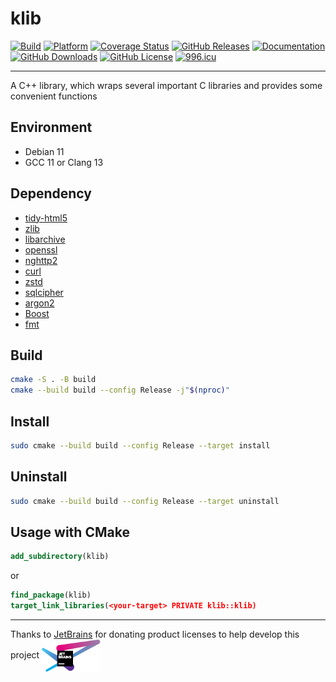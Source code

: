 # klib

[![Build](https://github.com/KaiserLancelot/klib/actions/workflows/build.yml/badge.svg)](https://github.com/KaiserLancelot/klib/actions/workflows/build.yml)
[![Platform](https://img.shields.io/badge/Platform-Debian%2011-brightgreen)](https://www.debian.org/)
[![Coverage Status](https://coveralls.io/repos/github/KaiserLancelot/klib/badge.svg?branch=main)](https://coveralls.io/github/KaiserLancelot/klib?branch=main)
[![GitHub Releases](https://img.shields.io/github/release/KaiserLancelot/klib)](https://github.com/KaiserLancelot/klib/releases/latest)
[![Documentation](https://img.shields.io/badge/docs-doxygen-blue)](https://kaiserlancelot.github.io/klib)
[![GitHub Downloads](https://img.shields.io/github/downloads/KaiserLancelot/klib/total)](https://github.com/KaiserLancelot/klib/releases)
[![GitHub License](https://img.shields.io/github/license/KaiserLancelot/klib)](https://github.com/KaiserLancelot/klib/blob/main/LICENSE)
[![996.icu](https://img.shields.io/badge/link-996.icu-red.svg)](https://996.icu)

---

A C++ library, which wraps several important C libraries and provides some convenient functions

## Environment

- Debian 11
- GCC 11 or Clang 13

## Dependency

- [tidy-html5](https://github.com/htacg/tidy-html5)
- [zlib](https://github.com/madler/zlib)
- [libarchive](https://github.com/libarchive/libarchive)
- [openssl](https://github.com/openssl/openssl)
- [nghttp2](https://github.com/nghttp2/nghttp2)
- [curl](https://github.com/curl/curl)
- [zstd](https://github.com/facebook/zstd)
- [sqlcipher](https://github.com/sqlcipher/sqlcipher)
- [argon2](https://github.com/P-H-C/phc-winner-argon2)
- [Boost](https://www.boost.org/)
- [fmt](https://github.com/fmtlib/fmt)

## Build

```bash
cmake -S . -B build
cmake --build build --config Release -j"$(nproc)"
```

## Install

```bash
sudo cmake --build build --config Release --target install
```

## Uninstall

```bash
sudo cmake --build build --config Release --target uninstall
```

## Usage with CMake

```cmake
add_subdirectory(klib)
```

or

```cmake
find_package(klib)
target_link_libraries(<your-target> PRIVATE klib::klib)
```

---

Thanks to [JetBrains](https://www.jetbrains.com/) for donating product licenses to help develop this project <a href="https://www.jetbrains.com/"><img src="logo/jetbrains.svg" width="94" align="center" /></a>
